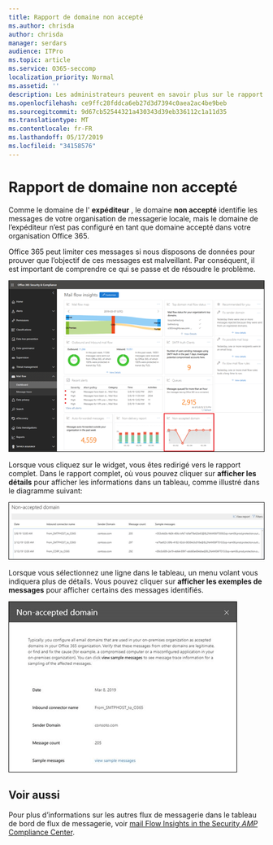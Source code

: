 ```yaml
---
title: Rapport de domaine non accepté
ms.author: chrisda
author: chrisda
manager: serdars
audience: ITPro
ms.topic: article
ms.service: O365-seccomp
localization_priority: Normal
ms.assetid: ''
description: Les administrateurs peuvent en savoir plus sur le rapport de domaine non accepté dans le tableau de bord de flux de messagerie dans le centre de sécurité & Compliance Center.
ms.openlocfilehash: ce9ffc28fddca6eb27d3d7394c0aea2ac4be9beb
ms.sourcegitcommit: 9d67cb52544321a430343d39eb336112c1a11d35
ms.translationtype: MT
ms.contentlocale: fr-FR
ms.lasthandoff: 05/17/2019
ms.locfileid: "34158576"
---
```

# <a name="non-accepted-domain-report"></a>Rapport de domaine non accepté

Comme le domaine de l' **expéditeur** , le domaine **non accepté** identifie les messages de votre organisation de messagerie locale, mais le domaine de l’expéditeur n’est pas configuré en tant que domaine accepté dans votre organisation Office 365.

Office 365 peut limiter ces messages si nous disposons de données pour prouver que l’objectif de ces messages est malveillant. Par conséquent, il est important de comprendre ce qui se passe et de résoudre le problème.

![Rapport de domaine non accepté dans le tableau de bord de flux de messagerie dans le centre de sécurité & Compliance Center](media/non-accepted-domain-report-selected.png)

Lorsque vous cliquez sur le widget, vous êtes redirigé vers le rapport complet. Dans le rapport complet, où vous pouvez cliquer sur **afficher les détails** pour afficher les informations dans un tableau, comme illustré dans le diagramme suivant:

![Afficher la table des détails dans le rapport de domaine non accepté](media/non-accepted-domain-report-view-details.png)

Lorsque vous sélectionnez une ligne dans le tableau, un menu volant vous indiquera plus de détails. Vous pouvez cliquer sur **afficher les exemples de messages** pour afficher certains des messages identifiés.

![Sélectionner une ligne dans le tableau des détails dans le rapport de domaine non accepté](media/non-accepted-domain-report-select-row-in-table.png)

## <a name="see-also"></a>Voir aussi

Pour plus d’informations sur les autres flux de messagerie dans le tableau de bord de flux de messagerie, voir [mail Flow Insights in the Security _AMP_ Compliance Center](mail-flow-insights-v2.md).
